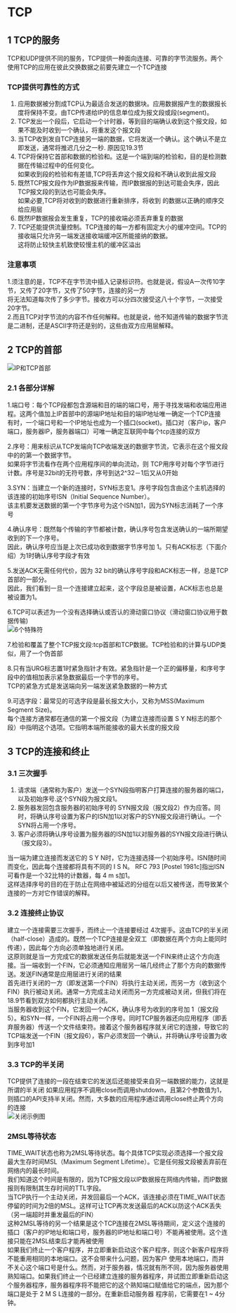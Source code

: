 # TCP
## 1 TCP的服务
TCP和UDP提供不同的服务，TCP提供一种面向连接、可靠的字节流服务。两个使用TCP的应用在彼此交换数据之前要先建立一个TCP连接
### TCP提供可靠性的方式
1. 应用数据被分割成TCP认为最适合发送的数据块。应用数据报产生的数据报长度将保持不变。由TCP传递给IP的信息单位成为报文段或段(segment)。  
2. TCP发出一个段后，它启动一个计时器，等到目的端确认收到这个报文段，如果不能及时收到一个确认，将重发这个报文段  
3. 当TCP收到发自TCP连接另一端的数据，它将发送一个确认。这个确认不是立即发送，通常将推迟几分之一秒. 原因见19.3节  
4. TCP将保持它首部和数据的检验和。这是一个端到端的检验和，目的是检测数据在传输过程中的任何变化。  
   如果收到段的检验和有差错,TCP将丢弃这个报文段和不确认收到此报文段  
5. 既然TCP报文段作为IP数据报来传输，而IP数据报的到达可能会失序，因此TCP报文段的到达也可能会失序。  
    如果必要,TCP将对收到的数据进行重新排序，将收到   的数据以正确的顺序交给应用层  
6. 既然IP数据报会发生重复，TCP的接收端必须丢弃重复的数据  
7. TCP还能提供流量控制。TCP连接的每一方都有固定大小的缓冲空间。TCP的接收端只允许另一端发送接收端缓冲区所能接纳的数据。  
   这将防止较快主机致使较慢主机的缓冲区溢出  

### 注意事项 
1.须注意的是，TCP不在字节流中插入记录标识符。也就是说，假设A一次传10字节，又传了20字节，又传了50字节，连接的另一方  
将无法知道每次传了多少字节。接收方可以分四次接受这八十个字节，一次接受20字节。  
2.而且TCP对字节流的内容不作任何解释。也就是说，他不知道传输的数据字节流是二进制，还是ASCII字符还是别的，这些由双方应用层解释。

## 2 TCP的首部
![IP和TCP首部](https://github.com/wduac/-/blob/master/%E8%AE%A1%E7%AE%97%E6%9C%BA%E7%BD%91%E7%BB%9C/images/cefc7d516c81f3d46634f1670ac1edc.png)
### 2.1 各部分详解
1.端口号：每个TCP段都包含源端和目的端的端口号，用于寻找发端和收端应用进程。这两个值加上IP首部中的源端IP地址和目的端IP地址唯一确定一个TCP连接  
        有时，一个端口号和一个IP地址也成为一个插口(socket)。插口对（客户ip，客户端口，服务器IP，服务器端口）可唯一确定互联网中每个tcp连接的双方   
        
2.序号：用来标识从TCP发端向TCP收端发送的数据字节流，它表示在这个报文段中的的第一个数据字节。    
       如果将字节流看作在两个应用程序间的单向流动，则 TCP用序号对每个字节进行计数。序号是32bit的无符号数，序号到达2^32－1后又从0开始  
       
3.SYN：当建立一个新的连接时，SYN标志变1。序号字段包含由这个主机选择的该连接的初始序号ISN（Initial Sequence Number）。   
       该主机要发送数据的第一个字节序号为这个ISN加1，因为SYN标志消耗了一个序号  
       
4.确认序号：既然每个传输的字节都被计数，确认序号包含发送确认的一端所期望收到的下一个序号。  
           因此，确认序号应当是上次已成功收到数据字节序号加 1。只有ACK标志（下面介绍）为1时确认序号字段才有效  
           
5.发送ACK无需任何代价，因为 32 bit的确认序号字段和ACK标志一样，总是TCP首部的一部分。  
   因此，我们看到一旦一个连接建立起来，这个字段总是被设置，ACK标志也总是被设置为1。  
   
6.TCP可以表述为一个没有选择确认或否认的滑动窗口协议（滑动窗口协议用于数据传输)  
![6个特殊符](https://github.com/wduac/-/blob/master/%E8%AE%A1%E7%AE%97%E6%9C%BA%E7%BD%91%E7%BB%9C/images/8b2d195b6eb3014bdb42db85fbac986.png) 

7.检验和覆盖了整个TCP报文段:tcp首部和TCP数据。TCP检验和的计算与UDP类似，用了一个伪首部   

8.只有当URG标志置1时紧急指针才有效。紧急指针是一个正的偏移量，和序号字段中的值相加表示紧急数据最后一个字节的序号。  
  TCP的紧急方式是发送端向另一端发送紧急数据的一种方式  
  
9.可选字段：最常见的可选字段是最长报文大小，又称为MSS(Maximum Segment Size)。   
           每个连接方通常都在通信的第一个报文段（为建立连接而设置 S Y N标志的那个段）中指明这个选项。它指明本端所能接收的最大长度的报文段  

## 3 TCP的连接和终止
### 3.1 三次握手
1) 请求端（通常称为客户）发送一个SYN段指明客户打算连接的服务器的端口，以及初始序号.这个SYN段为报文段1。  
2) 服务器发回包含服务器的初始序号的 SYN报文段（报文段2）作为应答。同时，将确认序号设置为客户的ISN加1以对客户的SYN报文段进行确认。一个SYN将占用一个序号。  
3) 客户必须将确认序号设置为服务器的ISN加1以对服务器的SYN报文段进行确认（报文段3）。  

当一端为建立连接而发送它的 S Y N时，它为连接选择一个初始序号。ISN随时间而变化，因此每个连接都将具有不同的 I S N。 RFC 793 [Postel 1981c]指出ISN可看作是一个32比特的计数器，每 4 m s加1。  
这样选择序号的目的在于防止在网络中被延迟的分组在以后又被传送，而导致某个连接的一方对它作错误的解释。
### 3.2 连接终止协议
  建立一个连接需要三次握手，而终止一个连接要经过 4次握手。这由TCP的半关闭（half-close）造成的。既然一个TCP连接是全双工（即数据在两个方向上能同时传递），因此每个方向必须单独地进行关闭。   
  这原则就是当一方完成它的数据发送任务后就能发送一个FIN来终止这个方向连接。当一端收到一个FIN，它必须通知应用层另一端几经终止了那个方向的数据传
送。发送FIN通常是应用层进行关闭的结果  
   首先进行关闭的一方（即发送第一个FIN）将执行主动关闭，而另一方（收到这个FIN）执行被动关闭。通常一方完成主动关闭而另一方完成被动关闭，但我们将在 18.9节看到双方如何都执行主动关闭。  
   当服务器收到这个FIN，它发回一个ACK，确认序号为收到的序号加 1（报文段5）。和SYN一样，一个FIN将占用一个序号。同时TCP服务器还向应用程序（即丢弃服务器）传送一个文件结束符。接着这个服务器程序就关闭它的连接，导致它的TCP端发送一个FIN（报文段6），客户必须发回一个确认，并将确认序号设置为收到序号加1  
### 3.3 TCP的半关闭
TCP提供了连接的一段在结束它的发送后还能接受来自另一端数据的能力，这就是所谓的半关闭
如果应用程序不调用close而调用shutdown，且第2个参数值为1，则插口的API支持半关闭。然而，大多数的应用程序通过调用close终止两个方向的连接  
![关闭示例图](https://github.com/wduac/-/blob/master/%E8%AE%A1%E7%AE%97%E6%9C%BA%E7%BD%91%E7%BB%9C/images/44265fef54d0af9a4f25af7e78179da.png)

### 2MSL等待状态
  TIME_WAIT状态也称为2MSL等待状态。每个具体TCP实现必须选择一个报文段最大生存时间MSL（Maximum Segment Lifetime）。它是任何报文段被丢弃前在网络内的最长时间。  
  我们知道这个时间是有限的，因为TCP报文段以IP数据报在网络内传输，而IP数据报则有限制其生存时间的TTL字段。  
当TCP执行一个主动关闭，并发回最后一个ACK，该连接必须在TIME_WAIT状态停留的时间为2倍的MSL。这样可让TCP再次发送最后的ACK以防这个ACK丢失（另一端超时并重发最后的FIN）  
   这种2MSL等待的另一个结果是这个TCP连接在2MSL等待期间，定义这个连接的插口（客户的IP地址和端口号，服务器的IP地址和端口号）不能再被使用。这个连接只能在2MSL结束后才能再被使用   
   如果我们终止一个客户程序，并立即重新启动这个客户程序，则这个新客户程序将不能重用相同的本地端口。这不会带来什么问题，因为客户
使用本地端口，而并不关心这个端口号是什么。然而，对于服务器，情况就有所不同，因为服务器使用熟知端口。如果我们终止一个已经建立连接的服务器程序，并试图立即重新启动这个服务器程序，服务器程序将不能把它的这个熟知端口赋值给它的端点，因为那个端口是处于 2 M S L连接的一部分。在重新启动服务器
程序前，它需要在1 ~ 4分钟。  
